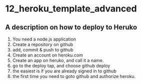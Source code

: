 # 12_heroku_template_advanced

## A description on how to deploy to Heruko

1. You need a node.js application
1. Create a repository on github
1. add, commit & push to github
1. Create an account on heroku.com
1. Create an app on heruko, and call it a name.
1.  go to the deploy tap, and choose github deploy
1.  the easiest is if you are already signed in to github
1. the first time you need to goto github and authorize heroku.